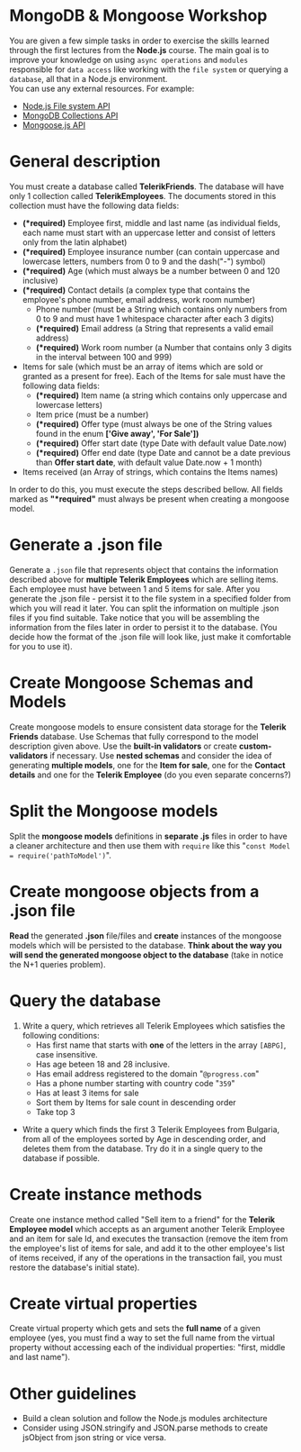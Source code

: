 # MongoDB & Mongoose Workshop
You are given a few simple tasks in order to exercise the skills learned through the first lectures from the **Node.js** course. The main goal is to improve your knowledge on using `async operations` and `modules` responsible for `data access` like working with the `file system` or querying a `database`, all that in a Node.js environment.  
You can use any external resources. For example:  

 - [Node.js File system API](https://nodejs.org/api/fs.html)
 - [MongoDB Collections API](http://mongodb.github.io/node-mongodb-native/2.2/api/Collection.html)
 - [Mongoose.js API](http://mongoosejs.com/docs/index.html)

# General description
You must create a database called **TelerikFriends**. The database will have only 1 collection called **TelerikEmployees**. The documents stored in this collection must have the following data fields:  

 - **(\*required)** Employee first, middle and last name (as individual fields, each name must start with an uppercase letter and consist of letters only from the latin alphabet)
 - **(\*required)** Employee insurance number (can contain uppercase and lowercase letters, numbers from 0 to 9 and the dash("-") symbol)
 - **(\*required)** Age (which must always be a number between 0 and 120 inclusive)
 - **(\*required)** Contact details (a complex type that contains the employee's phone number, email address, work room number)
   - Phone number (must be a String which contains only numbers from 0 to 9 and must have 1 whitespace character after each 3 digits)
   - **(\*required)** Email address (a String that represents a valid email address)
   - **(\*required)** Work room number (a Number that contains only 3 digits in the interval between 100 and 999)
 - Items for sale (which must be an array of items which are sold or granted as a present for free). Each of the Items for sale must have the following data fields:
   - **(\*required)** Item name (a string which contains only uppercase and lowercase letters)
   - Item price (must be a number)
   - **(\*required)** Offer type (must always be one of the String values found in the enum **['Give away', 'For Sale'])**
   - **(\*required)** Offer start date (type Date with default value Date.now)
   - **(\*required)** Offer end date (type Date and cannot be a date previous than **Offer start date**, with default value Date.now + 1 month)
 - Items received (an Array of strings, which contains the Items names)

In order to do this, you must execute the steps described bellow.
All fields marked as **"\*required"** must always be present when creating a mongoose model.

# Generate a .json file
Generate a `.json` file that represents object that contains the information described above for **multiple Telerik Employees** which are selling items. Each employee must have between 1 and 5 items for sale. After you generate the .json file - persist it to the file system in a specified folder from which you will read it later. You can split the information on multiple .json files if you find suitable. Take notice that you will be assembling the information from the files later in order to persist it to the database. (You decide how the format of the .json file will look like, just make it comfortable for you to use it).

# Create Mongoose Schemas and Models
Create mongoose models to ensure consistent data storage for the **Telerik Friends** database. Use Schemas that fully correspond to the model description given above. Use the **built-in validators** or create **custom-validators** if necessary. Use **nested schemas** and consider the idea of generating **multiple models**, one for the **Item for sale**, one for the **Contact details** and one for the **Telerik Employee** (do you even separate concerns?)

# Split the Mongoose models
Split the **mongoose models** definitions in **separate .js** files in order to have a cleaner architecture and then use them with `require` like this "`const Model = require('pathToModel')`".

# Create mongoose objects from a .json file
**Read** the generated **.json** file/files and **create** instances of the mongoose models which will be persisted to the database. **Think about the way you will send the generated mongoose object to the database** (take in notice the N+1 queries problem).

# Query the database
 1. Write a query, which retrieves all Telerik Employees which satisfies the following conditions:
    - Has first name that starts with **one** of the letters in the array `[ABPG]`, case insensitive.
    - Has age beteen 18 and 28 inclusive.
    - Has email address registered to the domain "`@progress.com`"
    - Has a phone number starting with country code "`359`"
    - Has at least 3 items for sale
    - Sort them by Items for sale count in descending order
    - Take top 3

 - Write a query which finds the first 3 Telerik Employees from Bulgaria, from all of the employees sorted by Age in descending order, and deletes them from the database. Try do it in a single query to the database if possible.

# Create instance methods
Create one instance method called "Sell item to a friend" for the **Telerik Employee model** which accepts as an argument another Telerik Employee and an item for sale Id, and executes the transaction (remove the item from the employee's list of items for sale, and add it to the other employee's list of items received, if any of the operations in the transaction fail, you must restore the database's initial state).

# Create virtual properties
Create virtual property which gets and sets the **full name** of a given employee (yes, you must find a way to set the full name from the virtual property without accessing each of the individual properties: "first, middle and last name").

# Other guidelines
 - Build a clean solution and follow the Node.js modules architecture
 - Consider using JSON.stringify and JSON.parse methods to create jsObject from json string or vice versa.
